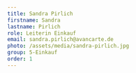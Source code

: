 ```yaml
---
title: Sandra Pirlich
firstname: Sandra
lastname: Pirlich
role: Leiterin Einkauf
email: sandra.pirlich@avancarte.de
photo: /assets/media/sandra-pirlich.jpg
group: 5-Einkauf
order: 1
---
```

